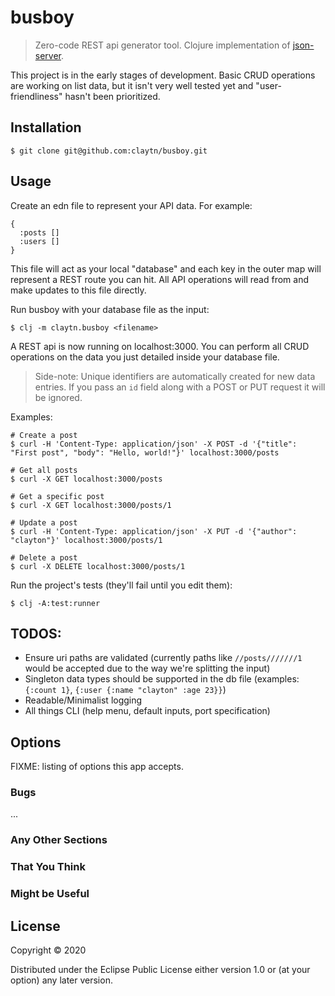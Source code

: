 # busboy

> Zero-code REST api generator tool. Clojure implementation of [json-server](https://github.com/typicode/json-server).

This project is in the early stages of development. Basic CRUD operations are working on list data, but it isn't 
very well tested yet and "user-friendliness" hasn't been prioritized.

## Installation

    $ git clone git@github.com:claytn/busboy.git

## Usage

Create an edn file to represent your API data. For example:

```edn
{
  :posts []
  :users []
}
```

This file will act as your local "database" and each key in the outer map will represent a REST route you can hit.
All API operations will read from and make updates to this file directly.

Run busboy with your database file as the input:

    $ clj -m claytn.busboy <filename>

A REST api is now running on localhost:3000. 
You can perform all CRUD operations on the data you just detailed inside your database file.

> Side-note: Unique identifiers are automatically created for new data entries. 
> If you pass an `id` field along with a POST or PUT request it will be ignored.

Examples:

    # Create a post
    $ curl -H 'Content-Type: application/json' -X POST -d '{"title": "First post", "body": "Hello, world!"}' localhost:3000/posts
    
    # Get all posts
    $ curl -X GET localhost:3000/posts
    
    # Get a specific post
    $ curl -X GET localhost:3000/posts/1
    
    # Update a post
    $ curl -H 'Content-Type: application/json' -X PUT -d '{"author": "clayton"}' localhost:3000/posts/1
    
    # Delete a post
    $ curl -X DELETE localhost:3000/posts/1


Run the project's tests (they'll fail until you edit them):

    $ clj -A:test:runner
    
    
## TODOS: 
- Ensure uri paths are validated (currently paths like `//posts///////1` would be accepted due to the way we're splitting the input)
- Singleton data types should be supported in the db file (examples: `{:count 1}`, `{:user {:name "clayton" :age 23}}`)
- Readable/Minimalist logging
- All things CLI (help menu, default inputs, port specification)

## Options

FIXME: listing of options this app accepts.

### Bugs

...

### Any Other Sections
### That You Think
### Might be Useful

## License

Copyright © 2020

Distributed under the Eclipse Public License either version 1.0 or (at
your option) any later version.
